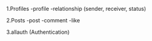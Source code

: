 1.Profiles
    -profile
    -relationship (sender, receiver, status)

2.Posts
    -post
    -comment
    -like

3.allauth (Authentication)